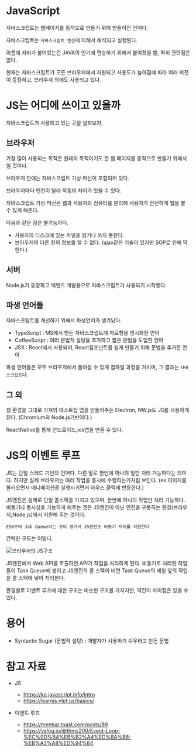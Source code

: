 # JavaScript
자바스크립트는 웹페이지를 동적으로 만들기 위해 만들어진 언어다.

자바스크립트는 `자바스크립트 엔진`에 의해서 해석되고 실행된다.

이름에 자바가 붙어있는건 JAVA의 인기에 편승하기 위해서 붙여졌을 뿐, 딱히 관련점은 없다.

현재는 자바스크립트가 모든 브라우저에서 지원되고 사용도가 높아짐에 따라 여러 버전이 등장하고, 브라우저 외에도 사용되고 있다.

# JS는 어디에 쓰이고 있을까
자바스크립트가 사용되고 있는 곳을 살펴보자.

## 브라우저
가장 많이 사용되는 목적은 원래의 목적이기도 한 웹 페이지를 동적으로 만들기 위해서일 것이다.

브라우저 안에는 자바스크립트 가상 머신이 포함되어 있다.

브라우저마다 엔진이 달라 작동의 차이가 있을 수 있다.

자바스크립트 가상 머신은 웹과 사용자의 컴퓨터를 분리해 사용자가 안전하게 웹을 볼 수 있게 해준다.

다음과 같은 점은 불가능하다.
- 사용자의 디스크에 있는 파일을 읽거나 쓰지 못한다.
- 브라우저의 다른 창의 정보를 알 수 없다. (ajax같은 기술이 있지만 SOP로 인해 막힌다.)

## 서버
Node.js가 등장하고 백엔드 개발용으로 자바스크립트가 사용되기 시작했다.

## 파생 언어들
자바스크립트를 개선하기 위해서 파생언어가 생겨났다.

- TypeScript : MS에서 만든 자바스크립트에 자료형을 명시화한 언어
- CoffeeScript : 여러 문법적 설탕을 추가하고 짧은 문법을 도입한 언어
- JSX : React에서 사용되며, React컴포넌트를 쉽게 만들기 위해 문법을 추가한 언어

파생 언어들은 모두 브라우저에서 돌아갈 수 있게 컴파일 과정을 거치며, 그 결과는 `자바스크립트`다.

## 그 외
웹 환경을 그대로 가져와 데스트탑 앱을 만들어주는 Electron, NW.js도 JS를 사용하게 된다. (Chromium과 Node.js기반이다.)

ReactNative를 통해 안드로이드,ios앱을 만들 수 있다.

# JS의 이벤트 루프
JS는 단일 스레드 기반의 언어다. 다른 말로 한번에 하나의 일만 처리 가능하다는 의미다. 하지만 실제 브라우저는 여러 작업을 동시에 수행하는거처럼 보인다. (ex.이미지를 불러오면서 애니메이션을 실행시키면서 마우스 클릭에 반응한다.)

JS엔진은 실제로 단일 콜스택을 가지고 있으며, 한번에 하나의 작업만 처리 가능하다. 비동기나 동시성을 가능하게 해주는 것은 JS엔진이 아닌 엔진을 구동하는 환경(브라우저,Node.js)에서 지원해 주는 것이다.
```
ES6부터 Job Queue라는 것이 생겨서 JS엔진도 비동기 처리를 지원한다
```

간략한 구도는 이렇다.

![브라우저의 JS구조](https://image.toast.com/aaaadh/real/2018/techblog/b1493856379d11e69c16a9a4cf841567.png)

JS엔진에서 Web API를 호출하면 API가 작업을 처리하게 된다.
비동기로 처리된 작업들이 Task Queue에 쌓이고 JS엔진의 콜 스택이 비면 Task Queue의 제일 앞의 작업을 콜 스택에 넣어 처리한다.

환경별로 이벤트 루프에 대한 구조는 비슷한 구조를 가지지만, 약간의 차이점은 있을 수 있다.

# 용어
- Syntactic Sugar (문법적 설탕) : 개발자가 사용하기 쉬우라고 만든 문법

# 참고 자료
- JS
    - https://ko.javascript.info/intro
    - https://learnjs.vlpt.us/basics/

- 이벤트 루프
    - https://meetup.toast.com/posts/89
    - https://velog.io/@thms200/Event-Loop-%EC%9D%B4%EB%B2%A4%ED%8A%B8-%EB%A3%A8%ED%94%84

